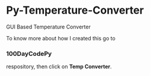 # Py-Temperature-Converter
GUI Based Temperature Converter

To know more about how I created this go to <a hef="https://github.com/eriimango/100DayCodePy"><b><h3>100DayCodePy</h3></b></a> respository,
then click on <a hef="https://github.com/eriimango/100DayCodePy/blob/master/tempConverter.py"><b>Temp Converter</b></a>.

